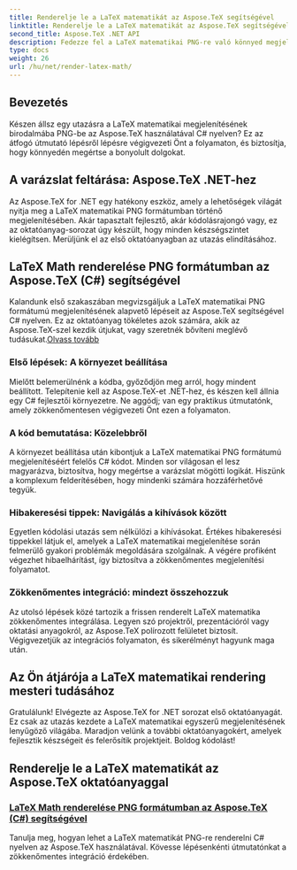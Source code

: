 ```yaml
---
title: Renderelje le a LaTeX matematikát az Aspose.TeX segítségével
linktitle: Renderelje le a LaTeX matematikát az Aspose.TeX segítségével
second_title: Aspose.TeX .NET API
description: Fedezze fel a LaTeX matematikai PNG-re való könnyed megjelenítésének művészetét az Aspose.TeX segítségével. Sajátítsa el a folyamatot C# nyelvű útmutatónk segítségével, biztosítva az integrációt a csiszolt eredmény érdekében.
type: docs
weight: 26
url: /hu/net/render-latex-math/
---
```

## Bevezetés

Készen állsz egy utazásra a LaTeX matematikai megjelenítésének birodalmába PNG-be az Aspose.TeX használatával C# nyelven? Ez az átfogó útmutató lépésről lépésre végigvezeti Önt a folyamaton, és biztosítja, hogy könnyedén megértse a bonyolult dolgokat.

## A varázslat feltárása: Aspose.TeX .NET-hez

Az Aspose.TeX for .NET egy hatékony eszköz, amely a lehetőségek világát nyitja meg a LaTeX matematikai PNG formátumban történő megjelenítésében. Akár tapasztalt fejlesztő, akár kódolásrajongó vagy, ez az oktatóanyag-sorozat úgy készült, hogy minden készségszintet kielégítsen. Merüljünk el az első oktatóanyagban az utazás elindításához.

## LaTeX Math renderelése PNG formátumban az Aspose.TeX (C#) segítségével

Kalandunk első szakaszában megvizsgáljuk a LaTeX matematikai PNG formátumú megjelenítésének alapvető lépéseit az Aspose.TeX segítségével C# nyelven. Ez az oktatóanyag tökéletes azok számára, akik az Aspose.TeX-szel kezdik útjukat, vagy szeretnék bővíteni meglévő tudásukat.[Olvass tovább](./png-latex-math-renderer-csharp/)

### Első lépések: A környezet beállítása

Mielőtt belemerülnénk a kódba, győződjön meg arról, hogy mindent beállított. Telepítenie kell az Aspose.TeX-et .NET-hez, és készen kell állnia egy C# fejlesztői környezetre. Ne aggódj; van egy praktikus útmutatónk, amely zökkenőmentesen végigvezeti Önt ezen a folyamaton.

### A kód bemutatása: Közelebbről

A környezet beállítása után kibontjuk a LaTeX matematikai PNG formátumú megjelenítéséért felelős C# kódot. Minden sor világosan el lesz magyarázva, biztosítva, hogy megértse a varázslat mögötti logikát. Hiszünk a komplexum felderítésében, hogy mindenki számára hozzáférhetővé tegyük.

### Hibakeresési tippek: Navigálás a kihívások között

Egyetlen kódolási utazás sem nélkülözi a kihívásokat. Értékes hibakeresési tippekkel látjuk el, amelyek a LaTeX matematikai megjelenítése során felmerülő gyakori problémák megoldására szolgálnak. A végére profiként végezhet hibaelhárítást, így biztosítva a zökkenőmentes megjelenítési folyamatot.

### Zökkenőmentes integráció: mindezt összehozzuk

Az utolsó lépések közé tartozik a frissen renderelt LaTeX matematika zökkenőmentes integrálása. Legyen szó projektről, prezentációról vagy oktatási anyagokról, az Aspose.TeX polírozott felületet biztosít. Végigvezetjük az integrációs folyamaton, és sikerélményt hagyunk maga után.

## Az Ön átjárója a LaTeX matematikai rendering mesteri tudásához

Gratulálunk! Elvégezte az Aspose.TeX for .NET sorozat első oktatóanyagát. Ez csak az utazás kezdete a LaTeX matematikai egyszerű megjelenítésének lenyűgöző világába. Maradjon velünk a további oktatóanyagokért, amelyek fejlesztik készségeit és felerősítik projektjeit. Boldog kódolást!
## Renderelje le a LaTeX matematikát az Aspose.TeX oktatóanyaggal
### [LaTeX Math renderelése PNG formátumban az Aspose.TeX (C#) segítségével](./png-latex-math-renderer-csharp/)
Tanulja meg, hogyan lehet a LaTeX matematikát PNG-re renderelni C# nyelven az Aspose.TeX használatával. Kövesse lépésenkénti útmutatónkat a zökkenőmentes integráció érdekében.